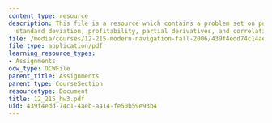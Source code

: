 ```yaml
---
content_type: resource
description: This file is a resource which contains a problem set on polynomial, matrix,
  standard deviation, profitability, partial derivatives, and correlation.
file: /media/courses/12-215-modern-navigation-fall-2006/439f4edd74c14aeba414fe50b59e93b4_12_215_hw3.pdf
file_type: application/pdf
learning_resource_types:
- Assignments
ocw_type: OCWFile
parent_title: Assignments
parent_type: CourseSection
resourcetype: Document
title: 12_215_hw3.pdf
uid: 439f4edd-74c1-4aeb-a414-fe50b59e93b4
---
```

